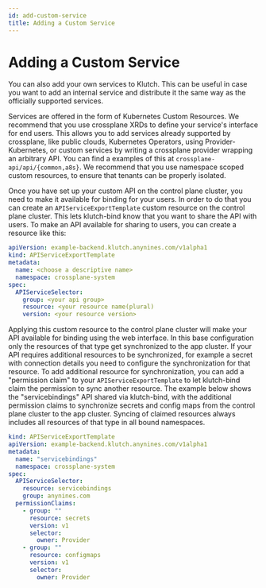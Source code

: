 ```yaml
---
id: add-custom-service
title: Adding a Custom Service
---
```


# Adding a Custom Service

You can also add your own services to Klutch. This can be useful in case you want to add an internal
service and distribute it the same way as the officially supported services. 

Services are offered in the form of Kubernetes Custom Resources. We recommend that you use
crossplane XRDs to define your service's interface for end users. This allows you to add services
already supported by crossplane, like public clouds, Kubernetes Operators, using
Provider-Kubernetes, or custom services by writing a crossplane provider wrapping an arbitrary API.
You can find a examples of this at `crossplane-api/api/{common,a8s}`. We recommend that you use
namespace scoped custom resources, to ensure that tenants can be properly isolated.

Once you have set up your custom API on the control plane cluster, you need to make it available for
binding for your users. In order to do that you can create an `APIServiceExportTemplate` custom
resource on the control plane cluster. This lets klutch-bind know that you want to share the API
with users. To make an API available for sharing to users, you can create a resource like this:

```yaml
apiVersion: example-backend.klutch.anynines.com/v1alpha1
kind: APIServiceExportTemplate
metadata:
  name: <choose a descriptive name>
  namespace: crossplane-system
spec:
  APIServiceSelector:
    group: <your api group>
    resource: <your resource name(plural)
    version: <your resource version>
```

Applying this custom resource to the control plane cluster will make your API available for binding
using the web interface. In this base configuration only the resources of that type get synchronized
to the app cluster. If your API requires additional resources to be synchronized, for example a
secret with connection details you need to configure the synchronization for that resource. To add
additional resource for synchronization, you can add a "permission claim" to your
`APIServiceExportTemplate` to let klutch-bind claim the permission to sync another resource. The
example below shows the "servicebindings" API shared via klutch-bind, with the additional permission
claims to synchronize secrets and config maps from the control plane cluster to the app cluster.
Syncing of claimed resources always includes all resources of that type in all bound namespaces.

```yaml
kind: APIServiceExportTemplate
apiVersion: example-backend.klutch.anynines.com/v1alpha1
metadata:
  name: "servicebindings"
  namespace: crossplane-system
spec:
  APIServiceSelector:
    resource: servicebindings
    group: anynines.com
  permissionClaims:
    - group: ""
      resource: secrets
      version: v1
      selector:
        owner: Provider
    - group: ""
      resource: configmaps
      version: v1
      selector:
        owner: Provider
```

